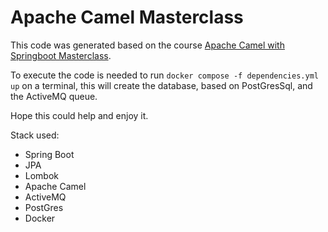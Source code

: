 # Apache Camel Masterclass

This code was generated based on the course [Apache Camel with Springboot Masterclass](https://www.udemy.com/course/apache-camel-with-springboot-masterclass).

To execute the code is needed to run `docker compose -f dependencies.yml up` on a terminal, this will create the database, based on PostGresSql, and the ActiveMQ queue.

Hope this could help and enjoy it.

Stack used:
- Spring Boot
- JPA
- Lombok
- Apache Camel
- ActiveMQ
- PostGres
- Docker